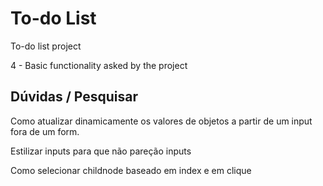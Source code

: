 # To-do List

To-do list project

<!-- 1 - Basic rendering all projects - CHECKED -->
<!-- 2 - lista projects tasks and tasks steps CHECKED -->

<!-- 3 - Basic styling -->

4 - Basic functionality asked by the project

## Dúvidas / Pesquisar

Como atualizar dinamicamente os valores de objetos a partir de um input fora de um form.

Estilizar inputs para que não pareção inputs

Como selecionar childnode baseado em index e em clique
